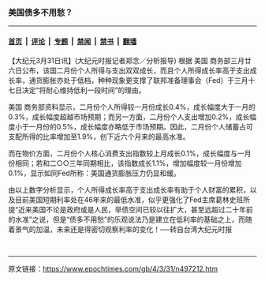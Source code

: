 ### 美国债多不用愁？

---

#### [首页](../../../..?n497212) &nbsp;|&nbsp; [评论](../../../../../epoch-comment?n497212) &nbsp;|&nbsp; [专题](../../../../../epoch-special?n497212) &nbsp;|&nbsp; [禁闻](../../../../../epoch-news?n497212) &nbsp;|&nbsp; [禁书](../../../../../books?n497212) &nbsp;|&nbsp; [翻墙](https://github.com/gfw-breaker/nogfw/blob/master/README.md?n497212)


<div class="post_content" id="artbody" itemprop="articleBody">
 <!-- article content begin -->
 <p>
  【大纪元3月31日讯】(大纪元时报记者郑念／分析报导) 根据
  <ok href="https://www.epochtimes.com/gb/tag/%E7%BE%8E%E5%9B%BD.html">
   美国
  </ok>
  商务部三月廿六日公布，该国二月份个人所得与支出双双成长，而且个人所得成长率高于支出成长率，通货膨胀亦处于低档，种种现象更支撑了联邦准备理事会（Fed）于三月十七日决定“将耐心维持低利一段时间”的理由。
 </p>
 <p>
  <ok href="https://www.epochtimes.com/gb/tag/%E7%BE%8E%E5%9B%BD.html">
   美国
  </ok>
  商务部资料显示，二月份个人所得较一月份成长0.4%，成长幅度大于一月的0.3%，成长幅度超越市场预期；而另一方面，二月份个人支出增加0.2%，成长幅度小于一月份的0.5%，成长幅度亦略低于市场预期。因此，二月份个人储蓄占可支配所得的比率增加至1.9%，创下近六个月来的最高水准。
 </p>
 <p>
  而在物价方面，二月份个人核心消费支出指数较上月成长0.1%，成长幅度与一月份相同；若和二○○三年同期相比，该指数成长1.1%，增加幅度较一月份增加0.1%，显示如同Fed所称：美国通货膨胀压力仍显和缓。
 </p>
 <p>
  由以上数字分析显示，个人所得成长率高于支出成长率有助于个人财富的累积，以及目前美国短期利率处在46年来的最低水准，似乎更强化了Fed主席葛林史班所提“近来美国不论是政府或是人民，举债空间已较以往扩大，甚至远超过二十年前的水准”之说，但是“债多不用愁”的乐观说法乃是建立在低利率的基础之上，而随着景气的加温，未来还是得密切观察利率的变化！──转自台湾大纪元时报
 </p>
 <p>
  <font color="#ffffff">
   (http://www.dajiyuan.com)
  </font>
 </p>
 <!-- article content end -->
 <div id="below_article_ad">
 </div>
</div>


---

原文链接：https://www.epochtimes.com/gb/4/3/31/n497212.htm